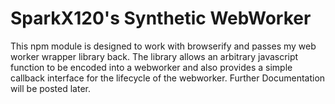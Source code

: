 # SparkX120's Synthetic WebWorker
This npm module is designed to work with browserify and passes my web worker wrapper library back.
The library allows an arbitrary javascript function to be encoded into a webworker and also provides a simple callback interface for
the lifecycle of the webworker. Further Documentation will be posted later.
